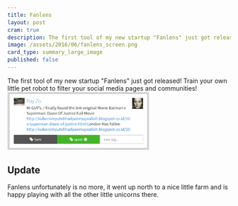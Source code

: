 ```yaml
---
title: Fanlens
layout: post
cram: true
description: The first tool of my new startup "Fanlens" just got released! Train your own little pet robot to filter your social media pages and communities!
image: /assets/2016/06/fanlens_screen.png
card_type: summary_large_image
published: false
---
```


The first tool of my new startup "Fanlens" just got released! Train your own little pet robot
to filter your social media pages and communities! 
[<img style="max-width: 320px; margin: auto;" src="/assets/2016/06/fanlens_screen.png"/>](/assets/2016/06/fanlens_screen.png)

## Update

Fanlens unfortunately is no more, it went up north to a nice little farm and is happy playing with all the other little unicorns there. 
